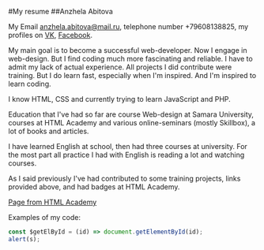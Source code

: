 #My resume
##Anzhela Abitova
        
My Email anzhela.abitova@mail.ru, telephone number +79608138825, my profiles on 
[VK](https://vk.com/id230631255"), [Facebook](https://www.facebook.com/abitovaanzela").
        
My main goal is to become a successful web-developer. Now I engage in web-design. But I 
find coding much more fascinating and reliable. I have to admit my lack of actual experience. 
All projects I did contribute were training. But I do learn fast, especially when I'm 
inspired. And I'm inspired to learn coding. 
        
I know HTML, CSS and currently trying to learn JavaScript and PHP. 
        
Education that I've had so far are course Web-design at Samara University, courses at HTML 
Academy and various online-seminars (mostly Skillbox), a lot of books and articles. 
        
I have learned English at school, then had three courses at university. For the most part 
all practice I had with English is reading a lot and watching courses. 
        
As I said previously I've had contributed to some training projects, links provided above, and had 
badges at HTML Academy.
        
[Page from HTML Academy](https://htmlacademy.ru/assets/courses/309/project-state-final.zip")
        
Examples of my code:
```javascript
const $getElById = (id) => document.getElementById(id);
alert(s);
```
